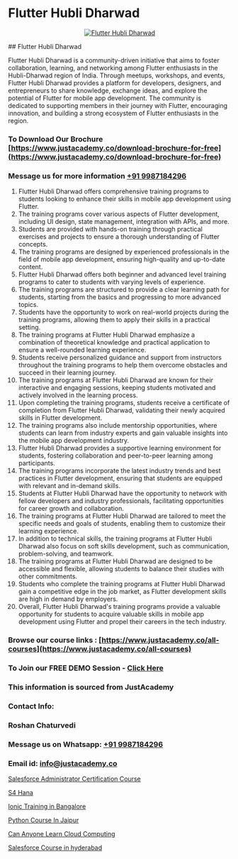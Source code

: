 # Flutter Hubli Dharwad

<p align="center">
  <a href="https://justacademy.co/course-detail/flutter-training">
    <img src="https://justacademy.co/storage2/course_image/1676635965_course_image.webp" alt="Flutter Hubli Dharwad">
  </a>
</p>
## Flutter Hubli Dharwad

Flutter Hubli Dharwad is a community-driven initiative that aims to foster collaboration, learning, and networking among Flutter enthusiasts in the Hubli-Dharwad region of India. Through meetups, workshops, and events, Flutter Hubli Dharwad provides a platform for developers, designers, and entrepreneurs to share knowledge, exchange ideas, and explore the potential of Flutter for mobile app development. The community is dedicated to supporting members in their journey with Flutter, encouraging innovation, and building a strong ecosystem of Flutter enthusiasts in the region.
### To Download Our Brochure [https://www.justacademy.co/download-brochure-for-free](https://www.justacademy.co/download-brochure-for-free)
### Message us for more information [+91 9987184296](https://api.whatsapp.com/send?phone=919987184296)
1) Flutter Hubli Dharwad offers comprehensive training programs to students looking to enhance their skills in mobile app development using Flutter.
2) The training programs cover various aspects of Flutter development, including UI design, state management, integration with APIs, and more.
3) Students are provided with hands-on training through practical exercises and projects to ensure a thorough understanding of Flutter concepts.
4) The training programs are designed by experienced professionals in the field of mobile app development, ensuring high-quality and up-to-date content.
5) Flutter Hubli Dharwad offers both beginner and advanced level training programs to cater to students with varying levels of experience.
6) The training programs are structured to provide a clear learning path for students, starting from the basics and progressing to more advanced topics.
7) Students have the opportunity to work on real-world projects during the training programs, allowing them to apply their skills in a practical setting.
8) The training programs at Flutter Hubli Dharwad emphasize a combination of theoretical knowledge and practical application to ensure a well-rounded learning experience.
9) Students receive personalized guidance and support from instructors throughout the training programs to help them overcome obstacles and succeed in their learning journey.
10) The training programs at Flutter Hubli Dharwad are known for their interactive and engaging sessions, keeping students motivated and actively involved in the learning process.
11) Upon completing the training programs, students receive a certificate of completion from Flutter Hubli Dharwad, validating their newly acquired skills in Flutter development.
12) The training programs also include mentorship opportunities, where students can learn from industry experts and gain valuable insights into the mobile app development industry.
13) Flutter Hubli Dharwad provides a supportive learning environment for students, fostering collaboration and peer-to-peer learning among participants.
14) The training programs incorporate the latest industry trends and best practices in Flutter development, ensuring that students are equipped with relevant and in-demand skills.
15) Students at Flutter Hubli Dharwad have the opportunity to network with fellow developers and industry professionals, facilitating opportunities for career growth and collaboration.
16) The training programs at Flutter Hubli Dharwad are tailored to meet the specific needs and goals of students, enabling them to customize their learning experience.
17) In addition to technical skills, the training programs at Flutter Hubli Dharwad also focus on soft skills development, such as communication, problem-solving, and teamwork.
18) The training programs at Flutter Hubli Dharwad are designed to be accessible and flexible, allowing students to balance their studies with other commitments.
19) Students who complete the training programs at Flutter Hubli Dharwad gain a competitive edge in the job market, as Flutter development skills are high in demand by employers.
20) Overall, Flutter Hubli Dharwad's training programs provide a valuable opportunity for students to acquire valuable skills in mobile app development using Flutter and propel their careers in the tech industry.

### Browse our course links : [https://www.justacademy.co/all-courses](https://www.justacademy.co/all-courses) 
### To Join our FREE DEMO Session - [Click Here](https://www.justacademy.co/register-for-course-demo)


### This information is sourced from JustAcademy
### Contact Info:
### Roshan Chaturvedi
### Message us on Whatsapp: [+91 9987184296](https://api.whatsapp.com/send?phone=919987184296)
### Email id: [info@justacademy.co](mailto:info@justacademy.co)
                
[Salesforce Administrator Certification Course](https://www.linkedin.com/pulse/salesforce-administrator-certification-course-justacademy-ubnkc?trackingId=hvdO1Dliy%2FuBwKyXw0hfgw%3D%3D&lipi=urn%3Ali%3Apage%3Ad_flagship3_company_admin%3B1%2Fxl0s9nR82%2ByDHotTO0eg%3D%3D)

[S4 Hana](https://www.linkedin.com/pulse/s4-hana-justacademy-delhi-5ogcc/)

[Ionic Training in Bangalore](https://medium.com/@justacademytraining/ionic-training-in-bangalore-1d42cddb9d33)

[Python Course In Jaipur](https://medium.com/@mistersumit961/python-course-in-jaipur-964f207f74bc)

[Can Anyone Learn Cloud Computing](https://justacademyin.github.io/justacademy/can-anyone-learn-cloud-computing)

[Salesforce Course in hyderabad](https://justacademyin.github.io/justacademy/salesforce-course-in-hyderabad)

